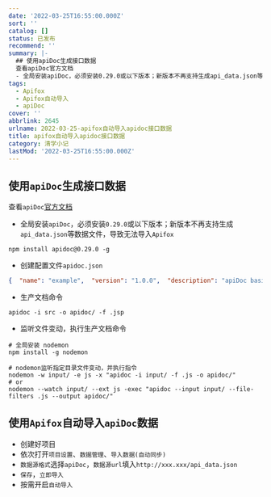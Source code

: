 ```yaml
---
date: '2022-03-25T16:55:00.000Z'
sort: ''
catalog: []
status: 已发布
recommend: ''
summary: |-
  ## 使用apiDoc生成接口数据
  查看apiDoc官方文档
  - 全局安装apiDoc，必须安装0.29.0或以下版本；新版本不再支持生成api_data.json等数据文件，导致无法导入Apifox
tags:
  - Apifox
  - Apifox自动导入
  - apiDoc
cover: ''
abbrlink: 2645
urlname: 2022-03-25-apifox自动导入apidoc接口数据
title: apifox自动导入apidoc接口数据
category: 清学小记
lastMod: '2022-03-25T16:55:00.000Z'
---
```


## 使用`apiDoc`生成接口数据


查看`apiDoc`[官方文档](https://apidocjs.com/)

- 全局安装`apiDoc`，必须安装`0.29.0`或以下版本；新版本不再支持生成`api_data.json`等数据文件，导致无法导入`Apifox`

```text
npm install apidoc@0.29.0 -g
```

- 创建配置文件`apidoc.json`

```json
{  "name": "example",  "version": "1.0.0",  "description": "apiDoc basic example",  "title": "Custom apiDoc browser title",  "url" : "https://api.github.com/v1"}
```

- 生产文档命令

```text
apidoc -i src -o apidoc/ -f .jsp
```

- 监听文件变动，执行生产文档命令

```text
# 全局安装 nodemon
npm install -g nodemon

# nodemon监听指定目录文件变动，并执行指令
nodemon -w input/ -e js -x "apidoc -i input/ -f .js -o apidoc/"
# or
nodemon --watch input/ --ext js -exec "apidoc --input input/ --file-filters .js --output apidoc/"
```


## 使用`Apifox`自动导入`apiDoc`数据

- 创建好项目
- 依次打开`项目设置`、`数据管理`、`导入数据(自动同步)`
- `数据源格式`选择`apiDoc`，`数据源url`填入`http://xxx.xxx/api_data.json`
- `保存`，`立即导入`
- 按需开启`自动导入`
